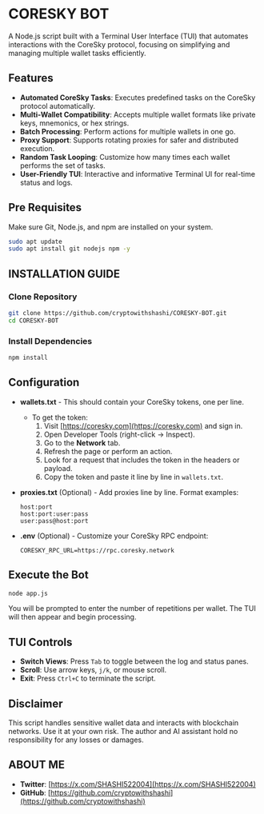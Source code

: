 # CORESKY BOT

A Node.js script built with a Terminal User Interface (TUI) that automates interactions with the CoreSky protocol, focusing on simplifying and managing multiple wallet tasks efficiently.

## Features

- **Automated CoreSky Tasks**: Executes predefined tasks on the CoreSky protocol automatically.
- **Multi-Wallet Compatibility**: Accepts multiple wallet formats like private keys, mnemonics, or hex strings.
- **Batch Processing**: Perform actions for multiple wallets in one go.
- **Proxy Support**: Supports rotating proxies for safer and distributed execution.
- **Random Task Looping**: Customize how many times each wallet performs the set of tasks.
- **User-Friendly TUI**: Interactive and informative Terminal UI for real-time status and logs.

## Pre Requisites

Make sure Git, Node.js, and npm are installed on your system.

```bash
sudo apt update
sudo apt install git nodejs npm -y
```

## INSTALLATION GUIDE

### Clone Repository

```bash
git clone https://github.com/cryptowithshashi/CORESKY-BOT.git
cd CORESKY-BOT
```

### Install Dependencies

```bash
npm install
```

## Configuration

- **wallets.txt** - This should contain your CoreSky tokens, one per line. 
  - To get the token:
    1. Visit [https://coresky.com](https://coresky.com) and sign in.
    2. Open Developer Tools (right-click -> Inspect).
    3. Go to the **Network** tab.
    4. Refresh the page or perform an action.
    5. Look for a request that includes the token in the headers or payload.
    6. Copy the token and paste it line by line in `wallets.txt`.

- **proxies.txt** (Optional) - Add proxies line by line. Format examples:
  ```
  host:port
  host:port:user:pass
  user:pass@host:port
  ```

- **.env** (Optional) - Customize your CoreSky RPC endpoint:
  ```env
  CORESKY_RPC_URL=https://rpc.coresky.network
  ```

## Execute the Bot

```bash
node app.js
```

You will be prompted to enter the number of repetitions per wallet. The TUI will then appear and begin processing.

## TUI Controls

- **Switch Views**: Press `Tab` to toggle between the log and status panes.
- **Scroll**: Use arrow keys, `j/k`, or mouse scroll.
- **Exit**: Press `Ctrl+C` to terminate the script.

## Disclaimer

This script handles sensitive wallet data and interacts with blockchain networks. Use it at your own risk. The author and AI assistant hold no responsibility for any losses or damages.

## ABOUT ME

- **Twitter**: [https://x.com/SHASHI522004](https://x.com/SHASHI522004)
- **GitHub**: [https://github.com/cryptowithshashi](https://github.com/cryptowithshashi)
